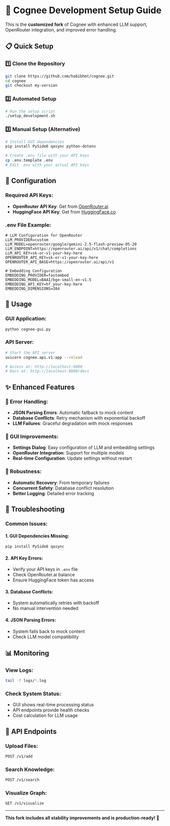 # 🚀 Cognee Development Setup Guide

This is the **customized fork** of Cognee with enhanced LLM support, OpenRouter integration, and improved error handling.

## 📋 Quick Setup

### 1️⃣ Clone the Repository
```bash
git clone https://github.com/habibhmt/cognee.git
cd cognee
git checkout my-version
```

### 2️⃣ Automated Setup
```bash
# Run the setup script
./setup_development.sh
```

### 3️⃣ Manual Setup (Alternative)
```bash
# Install GUI dependencies
pip install PySide6 qasync python-dotenv

# Create .env file with your API keys
cp .env.template .env
# Edit .env with your actual API keys
```

## 🔧 Configuration

### Required API Keys:
- **OpenRouter API Key**: Get from [OpenRouter.ai](https://openrouter.ai)
- **HuggingFace API Key**: Get from [HuggingFace.co](https://huggingface.co)

### .env File Example:
```env
# LLM Configuration for OpenRouter
LLM_PROVIDER=custom
LLM_MODEL=openrouter/google/gemini-2.5-flash-preview-05-20
LLM_ENDPOINT=https://openrouter.ai/api/v1/chat/completions
LLM_API_KEY=sk-or-v1-your-key-here
OPENROUTER_API_KEY=sk-or-v1-your-key-here
OPENROUTER_API_BASE=https://openrouter.ai/api/v1

# Embedding Configuration
EMBEDDING_PROVIDER=fastembed
EMBEDDING_MODEL=BAAI/bge-small-en-v1.5
EMBEDDING_API_KEY=hf_your-key-here
EMBEDDING_DIMENSIONS=384
```

## 🎯 Usage

### GUI Application:
```bash
python cognee-gui.py
```

### API Server:
```bash
# Start the API server
uvicorn cognee.api.v1:app --reload

# Access at: http://localhost:8000
# Docs at: http://localhost:8000/docs
```

## ✨ Enhanced Features

### 🔧 Error Handling:
- **JSON Parsing Errors**: Automatic fallback to mock content
- **Database Conflicts**: Retry mechanism with exponential backoff
- **LLM Failures**: Graceful degradation with mock responses

### 🎨 GUI Improvements:
- **Settings Dialog**: Easy configuration of LLM and embedding settings
- **OpenRouter Integration**: Support for multiple models
- **Real-time Configuration**: Update settings without restart

### 🔄 Robustness:
- **Automatic Recovery**: From temporary failures
- **Concurrent Safety**: Database conflict resolution
- **Better Logging**: Detailed error tracking

## 🐛 Troubleshooting

### Common Issues:

#### 1. GUI Dependencies Missing:
```bash
pip install PySide6 qasync
```

#### 2. API Key Errors:
- Verify your API keys in `.env` file
- Check OpenRouter.ai balance
- Ensure HuggingFace token has access

#### 3. Database Conflicts:
- System automatically retries with backoff
- No manual intervention needed

#### 4. JSON Parsing Errors:
- System falls back to mock content
- Check LLM model compatibility

## 📊 Monitoring

### View Logs:
```bash
tail -f logs/*.log
```

### Check System Status:
- GUI shows real-time processing status
- API endpoints provide health checks
- Cost calculation for LLM usage

## 🔗 API Endpoints

### Upload Files:
```bash
POST /v1/add
```

### Search Knowledge:
```bash
POST /v1/search
```

### Visualize Graph:
```bash
GET /v1/visualize
```

---

**This fork includes all stability improvements and is production-ready! 🎉**